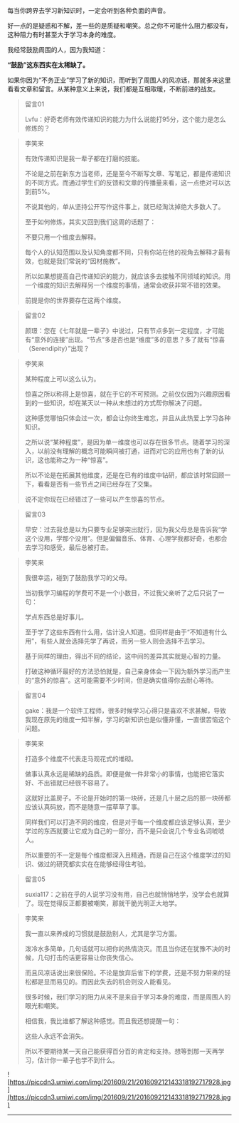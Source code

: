 每当你跨界去学习新知识时，一定会听到各种负面的声音。

好一点的是疑惑和不解，差一些的是质疑和嘲笑。总之你不可能什么阻力都没有，这种阻力有时甚至大于学习本身的难度。

我经常鼓励周围的人，因为我知道：

 **“鼓励”这东西实在太稀缺了。**

如果你因为“不务正业”学习了新的知识，而听到了周围人的风凉话，那就多来这里看看文章和留言。从某种意义上来说，我们都是互相取暖，不断前进的战友。

> 留言01
> 
> Lvfu：好奇老师有效传递知识的能力为什么说能打95分，这个能力是怎么修炼的？

> 李笑来
> 
> 有效传递知识是我一辈子都在打磨的技能。
> 
> 不论是之前在新东方当老师，还是至今不断写文章、写笔记，都是传递知识的不同方式。而通过学生们的反馈和文章的传播量来看，这一点绝对可以达到前5%。
> 
> 不说其他的，单从坚持公开写作这件事上，就已经淘汰掉绝大多数人了。
> 
> 至于如何修炼，其实又回到我们这周的话题了：
> 
> 不要只用一个维度去解释。
> 
> 每个人的认知范围以及认知角度都不同，只有你站在他的视角去解释才最有效，也就是我们常说的“因材施教”。
> 
> 所以如果想提高自己传递知识的能力，就应该多去接触不同领域的知识。用一个维度的知识去解释另一个维度的事情，通常会收获非常不错的效果。
> 
> 前提是你的世界要存在这两个维度。

> 留言02
> 
> 颜璟：您在《七年就是一辈子》中说过，只有节点多到一定程度，才可能有“意外的连接”出现。“节点”多是否也是“维度”多的意思？多了就有“惊喜（Serendipity）”出现？

> 李笑来
> 
> 某种程度上可以这么认为。
> 
> 
> 
> 惊喜之所以称得上是惊喜，就在于它的不可预测。之前仅仅因为兴趣原因看到的一些知识，却在某天以一种从未想过的方式帮你解决了问题。
> 
> 这种感觉哪怕只体会过一次，都会让你终生难忘，并且从此热爱上学习各种知识。
> 
> 之所以说“某种程度”，是因为单一维度也可以存在很多节点。随着学习的深入，以前没有理解的概念可能瞬间被打通，进而对它的应用也有了新的认识，这也能称之为一种“惊喜”。
> 
> 所以不论是在拓展其他维度，还是在已有的维度中钻研，都应该时常回顾一下，看看是否有一些节点之间已经存在了交集。
> 
> 说不定你现在已经错过了一些可以产生惊喜的节点。

> 留言03
> 
> 早安：过去我总是以为只要专业足够突出就行，因为我父母总是告诉我“学这个没用，学那个没用”。但是偏偏音乐、体育、心理学我都好奇，也都会去学习和感受，最后总被打击。

> 李笑来
> 
> 我很幸运，碰到了鼓励我学习的父母。
> 
> 当初我学习编程的学费可不是一个小数目，不过我父亲听了之后只说了一句：
> 
> 学点东西总是好事儿。
> 
> 至于学了这些东西有什么用，估计没人知道。但同样是由于“不知道有什么用”，有些人就会选择先学了再说，而另一些人则会选择不去学习。
> 
> 基于同样的理由，得出不同的结论，这中间的差异其实就是心智的力量。
> 
> 打破这种循环最好的方法恐怕就是，自己亲身体会一下因为额外学习而产生的“意外的惊喜”。这可能需要不少时间，但是确实值得你去耐心等待。

> 留言04
> 
> gake：我是一个软件工程师，很多时候学习心得只是喜欢不求甚解，导致我现在原先的维度一知半解，学习的新知识也是似懂非懂，一直很苦恼这个问题。

> 李笑来
> 
> 打造多个维度不代表走马观花式的堆砌。
> 
> 做事认真永远是稀缺的品质。即便是做一件非常小的事情，也能把它落实好、不出错就已经很不容易了。
> 
> 这就好比盖房子。不论是开始时的第一块砖，还是几十层之后的那一块砖都应该认真码放，而不是随意一摆草草了事。
> 
> 同样我们可以打造不同的维度，但是对于每一个维度都应该足够认真，至少学过的东西就要让它成为自己的一部分，而不是只会说几个专业名词唬唬人。
> 
> 所以重要的不一定是每个维度都深入且精通，而是自己在这个维度学过的知识、做过的研究都实实在在能够经得住考验。

> 留言05
> 
> suxia117：之前在乎的人说学习没有用，自己也就悄悄地学，没学会也就算了。现在觉得反正都要被嘲笑，那就干脆光明正大地学。

> 李笑来
> 
> 我一直以来养成的习惯就是鼓励别人，尤其是学习方面。
> 
> 泼冷水多简单，几句话就可以把你的热情浇灭。而且当你还在犹豫不决的时候，几句打击的话更容易让你丧失信心。
> 
> 而且风凉话说出来很保险。不论是放弃后省下的学费，还是不努力带来的轻松都是显而易见的。而因此失去的机会则没人能看见。
> 
> 很多时候，我们学习的阻力从来不是来自于学习本身的难度，而是周围人的眼光和嘲笑。
> 
> 相信我，我比谁都了解这种感觉。而且我还想提醒一句：
> 
> 这些人永远不会消失。
> 
> 所以不要期待某一天自己能获得百分百的肯定和支持。想等到那一天再学习，估计你一辈子也学不到什么。

![https://piccdn3.umiwi.com/img/201609/21/201609212143318192717928.jpg](https://piccdn3.umiwi.com/img/201609/21/201609212143318192717928.jpg)

---
